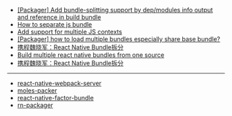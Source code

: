 - [[Packager] Add bundle-splitting support by dep/modules info output and reference in build bundle](https://github.com/facebook/react-native/pull/10804)
- [How to separate js bundle](https://github.com/facebook/react-native/issues/5399)
- [Add support for multiple JS contexts](https://github.com/facebook/react-native/issues/6854)
- [[Packager] how to load multiple bundles especially share base bundle?](https://github.com/facebook/react-native/issues/570)
- [携程魏晓军：React Native Bundle拆分](https://sdk.cn/news/3617)
- [Build multiple react native bundles from one source](http://stackoverflow.com/questions/41919464/build-multiple-react-native-bundles-from-one-source/41919977#41919977)
- [携程魏晓军：React Native Bundle拆分](https://sdk.cn/news/3617)

---

- [react-native-webpack-server](https://github.com/mjohnston/react-native-webpack-server/)
- [moles-packer](https://github.com/ctripcorp/moles-packer)
- [react-native-factor-bundle](https://github.com/reducejs/react-native-factor-bundle)
- [rn-packager](https://github.com/react-component/rn-packager)
